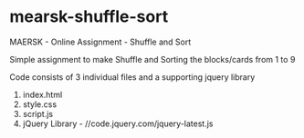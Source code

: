 # mearsk-shuffle-sort
MAERSK - Online Assignment - Shuffle and Sort

Simple assignment to make Shuffle and Sorting the blocks/cards from 1 to 9

Code consists of 3 individual files and a supporting jquery library
1) index.html
2) style.css
3) script.js
4) jQuery Library - //code.jquery.com/jquery-latest.js
